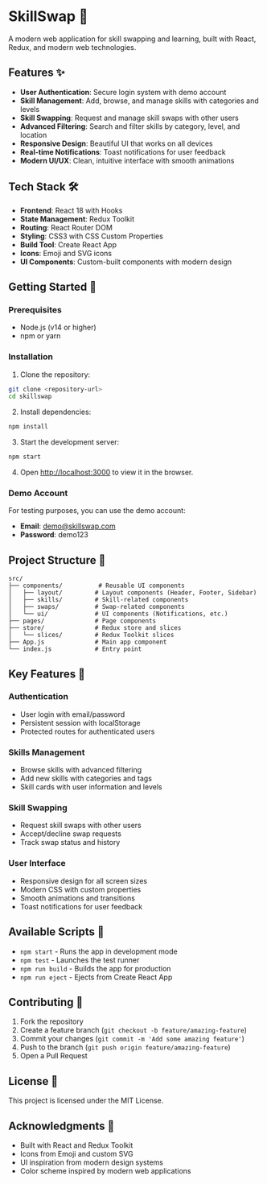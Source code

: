 # SkillSwap 🔄

A modern web application for skill swapping and learning, built with React, Redux, and modern web technologies.

## Features ✨

- **User Authentication**: Secure login system with demo account
- **Skill Management**: Add, browse, and manage skills with categories and levels
- **Skill Swapping**: Request and manage skill swaps with other users
- **Advanced Filtering**: Search and filter skills by category, level, and location
- **Responsive Design**: Beautiful UI that works on all devices
- **Real-time Notifications**: Toast notifications for user feedback
- **Modern UI/UX**: Clean, intuitive interface with smooth animations

## Tech Stack 🛠️

- **Frontend**: React 18 with Hooks
- **State Management**: Redux Toolkit
- **Routing**: React Router DOM
- **Styling**: CSS3 with CSS Custom Properties
- **Build Tool**: Create React App
- **Icons**: Emoji and SVG icons
- **UI Components**: Custom-built components with modern design

## Getting Started 🚀

### Prerequisites

- Node.js (v14 or higher)
- npm or yarn

### Installation

1. Clone the repository:
```bash
git clone <repository-url>
cd skillswap
```

2. Install dependencies:
```bash
npm install
```

3. Start the development server:
```bash
npm start
```

4. Open [http://localhost:3000](http://localhost:3000) to view it in the browser.

### Demo Account

For testing purposes, you can use the demo account:
- **Email**: demo@skillswap.com
- **Password**: demo123

## Project Structure 📁

```
src/
├── components/          # Reusable UI components
│   ├── layout/         # Layout components (Header, Footer, Sidebar)
│   ├── skills/         # Skill-related components
│   ├── swaps/          # Swap-related components
│   └── ui/             # UI components (Notifications, etc.)
├── pages/              # Page components
├── store/              # Redux store and slices
│   └── slices/         # Redux Toolkit slices
├── App.js              # Main app component
└── index.js            # Entry point
```

## Key Features 🔑

### Authentication
- User login with email/password
- Persistent session with localStorage
- Protected routes for authenticated users

### Skills Management
- Browse skills with advanced filtering
- Add new skills with categories and tags
- Skill cards with user information and levels

### Skill Swapping
- Request skill swaps with other users
- Accept/decline swap requests
- Track swap status and history

### User Interface
- Responsive design for all screen sizes
- Modern CSS with custom properties
- Smooth animations and transitions
- Toast notifications for user feedback

## Available Scripts 📜

- `npm start` - Runs the app in development mode
- `npm test` - Launches the test runner
- `npm run build` - Builds the app for production
- `npm run eject` - Ejects from Create React App

## Contributing 🤝

1. Fork the repository
2. Create a feature branch (`git checkout -b feature/amazing-feature`)
3. Commit your changes (`git commit -m 'Add some amazing feature'`)
4. Push to the branch (`git push origin feature/amazing-feature`)
5. Open a Pull Request

## License 📄

This project is licensed under the MIT License.

## Acknowledgments 🙏

- Built with React and Redux Toolkit
- Icons from Emoji and custom SVG
- UI inspiration from modern design systems
- Color scheme inspired by modern web applications 
